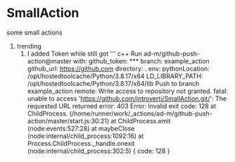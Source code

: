 # SmallAction

some small actions

1. trending
    1. I added Token while still got
    ''' c++
        Run ad-m/github-push-action@master
  with:
    github_token: ***
    branch: example_action
    github_url: https://github.com
    directory: .
  env:
    pythonLocation: /opt/hostedtoolcache/Python/3.8.17/x64
    LD_LIBRARY_PATH: /opt/hostedtoolcache/Python/3.8.17/x64/lib
Push to branch example_action
remote: Write access to repository not granted.
fatal: unable to access 'https://github.com/introverti/SmallAction.git/': The requested URL returned error: 403
Error: Invalid exit code: 128
    at ChildProcess.<anonymous> (/home/runner/work/_actions/ad-m/github-push-action/master/start.js:30:21)
    at ChildProcess.emit (node:events:527:28)
    at maybeClose (node:internal/child_process:1092:16)
    at Process.ChildProcess._handle.onexit (node:internal/child_process:302:5) {
  code: 128
}
